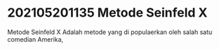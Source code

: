 # 202105201135 Metode Seinfeld X #

Metode Seinfeld X Adalah metode yang di populaerkan oleh salah satu
comedian Amerika,   

